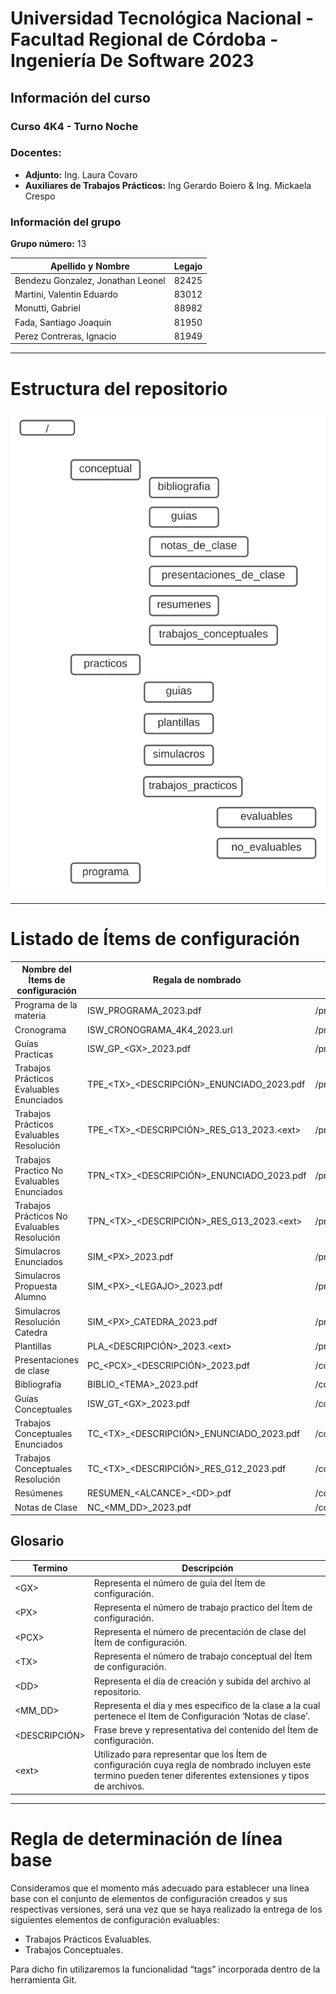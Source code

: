 # Universidad Tecnológica Nacional - Facultad Regional de Córdoba - Ingeniería De Software 2023

## Información del curso

### Curso 4K4 - Turno Noche

### Docentes:

- **Adjunto:** Ing. Laura Covaro
- **Auxiliares de Trabajos Prácticos:** Ing Gerardo Boiero & Ing. Mickaela Crespo

### Información del grupo

**Grupo número:** 13

| Apellido y Nombre | Legajo |
| --- | --- |
| Bendezu Gonzalez, Jonathan Leonel | 82425 |
| Martini, Valentin Eduardo | 83012 |
| Monutti, Gabriel | 88982 |
| Fada, Santiago Joaquin | 81950 |
| Perez Contreras, Ignacio | 81949 |

---

# Estructura del repositorio

![estructura_repositorio.svg](estructura_repositorio.svg)

---

# Listado de **Ítems de configuración**

| Nombre del Ítems de configuración | Regala de nombrado | Ubicación Física (Ruta Relativa) |
| --- | --- | --- |
| Programa de la materia | ISW_PROGRAMA_2023.pdf | /programa/ |
| Cronograma | ISW_CRONOGRAMA_4K4_2023.url | /programa/ |
| Guías Practicas | ISW_GP_\<GX>_2023.pdf | /practicos/guia/ |
| Trabajos Prácticos Evaluables Enunciados | TPE_\<TX>_\<DESCRIPCIÓN>_ENUNCIADO_2023.pdf | /practicos/trabajos_practicos/evaluables/ |
| Trabajos Prácticos Evaluables Resolución | TPE_\<TX>_\<DESCRIPCIÓN>_RES_G13_2023.\<ext> | /practicos/trabajos_practicos/evaluables/ |
| Trabajos Practico No Evaluables Enunciados | TPN_\<TX>_\<DESCRIPCIÓN>_ENUNCIADO_2023.pdf | /practicos/trabajos_practicos/no_evaluables/ |
| Trabajos Prácticos No Evaluables Resolución | TPN_\<TX>_\<DESCRIPCIÓN>_RES_G13_2023.\<ext> | /practicos/trabajos_practicos/no_evaluables/ |
| Simulacros Enunciados | SIM_\<PX>_2023.pdf | /practicos/trabajos_practicos/simulacros/ |
| Simulacros Propuesta Alumno | SIM_\<PX>_\<LEGAJO>_2023.pdf | /practicos/trabajos_practicos/simulacros/ |
| Simulacros Resolución Catedra | SIM_\<PX>_CATEDRA_2023.pdf | /practicos/trabajos_practicos/simulacros/ |
| Plantillas | PLA_\<DESCRIPCIÓN>_2023.\<ext> | /practicos/plantillas/ |
| Presentaciones de clase | PC_\<PCX>_\<DESCRIPCIÓN>_2023.pdf | /conceptual/presentaciones_de_clase/ |
| Bibliografía | BIBLIO_\<TEMA>_2023.pdf | /conceptual/bibliografia/ |
| Guías Conceptuales | ISW_GT_\<GX>_2023.pdf | /conceptual/guias/ |
| Trabajos Conceptuales Enunciados | TC_\<TX>_\<DESCRIPCIÓN>_ENUNCIADO_2023.pdf | /conceptual/trabajos_conceptuales/ |
| Trabajos Conceptuales Resolución | TC_\<TX>_\<DESCRIPCIÓN>_RES_G12_2023.pdf | /conceptual/trabajos_conceptuales/ |
| Resúmenes | RESUMEN_\<ALCANCE>_\<DD>.pdf | /conceptual/resumenes/ |
| Notas de Clase | NC_\<MM_DD>_2023.pdf | /conceptual/notas_de_clase/ |

## Glosario

| Termino |                                                                                                                                                                           Descripción |
| --- | --- |
| \<GX> | Representa el número de guía del Ítem de configuración. |
| \<PX> | Representa el número de trabajo practico del Ítem de configuración. |
| \<PCX> | Representa el número de precentación de clase del Ítem de configuración. |
| \<TX> | Representa el número de trabajo conceptual del Ítem de configuración. |
| \<DD> | Representa el día de creación y subida del archivo al repositorio. |
| \<MM_DD> | Representa el día y mes especifico de la clase a la cual pertenece el Item de Configuración ‘Notas de clase’. |
| \<DESCRIPCIÓN> | Frase breve y  representativa del contenido del Ítem de configuración. |
| \<ext> | Utilizado  para representar que los Ítem de configuración cuya regla de nombrado incluyen este termino pueden tener diferentes extensiones y tipos de archivos. |

---

# **Regla de determinación de línea base**

Consideramos que el momento más adecuado para establecer una línea base con el conjunto de elementos de configuración creados y sus respectivas versiones, será una vez que se haya realizado la entrega de los siguientes elementos de configuración evaluables:

- Trabajos Prácticos Evaluables.
- Trabajos Conceptuales.

Para dicho fin utilizaremos la funcionalidad “tags” incorporada dentro de la herramienta Git.